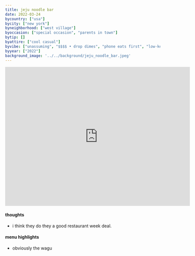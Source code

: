 ```yaml
---
title: jeju noodle bar
date: 2022-03-24
bycountry: ["usa"]
bycity: ["new york"]
byneighborhood: ["west village"]
byoccasion: ["special occasion", "parents in town"]
bytip: []
byattire: ["cool casual"]
byvibe: ["unassuming", "$$$$ • drop dimes", "phone eats first", "low-key"]
byyear: ["2022"]
background_image: '../../background/jeju_noodle_bar.jpeg'
---
```


<iframe src="https://www.google.com/maps/embed?pb=!1m18!1m12!1m3!1d3023.3195803657636!2d-74.00991662343505!3d40.73299293632925!2m3!1f0!2f0!3f0!3m2!1i1024!2i768!4f13.1!3m3!1m2!1s0x89c259ecba3f2cbd%3a0x7bdf461ece9544c0!2sjeju%20noodle%20bar!5e0!3m2!1sen!2sus!4v1696526540797!5m2!1sen!2sus" width="600" height="450" style="border:0;" allowfullscreen="" loading="lazy" referrerpolicy="no-referrer-when-downgrade"></iframe>

#### thoughts
* i think they do they a good restaurant week deal.

#### menu highlights
* obviously the wagu